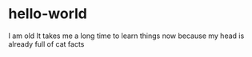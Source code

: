 # hello-world
I am old
It takes me a long time to learn things now because my head is already full of cat facts
